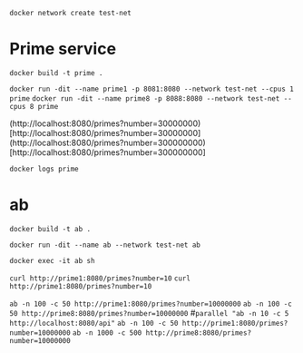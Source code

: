 `docker network create test-net`

# Prime service

`docker build -t prime .`

`docker run -dit --name prime1 -p 8081:8080 --network test-net --cpus 1 prime`
`docker run -dit --name prime8 -p 8088:8080 --network test-net --cpus 8 prime`

(http://localhost:8080/primes?number=30000000)[http://localhost:8080/primes?number=30000000]
(http://localhost:8080/primes?number=300000000)[http://localhost:8080/primes?number=300000000]

`docker logs prime`

# ab

`docker build -t ab .`

`docker run -dit --name ab --network test-net ab`

`docker exec -it ab sh`

`curl http://prime1:8080/primes?number=10`
`curl http://prime1:8080/primes?number=10`

`ab -n 100 -c 50 http://prime1:8080/primes?number=10000000`
`ab -n 100 -c 50 http://prime8:8080/primes?number=10000000`
#`parallel "ab -n 10 -c 5 http://localhost:8080/api"`
`ab -n 100 -c 50 http://prime1:8080/primes?number=10000000`
`ab -n 1000 -c 500 http://prime8:8080/primes?number=10000000`